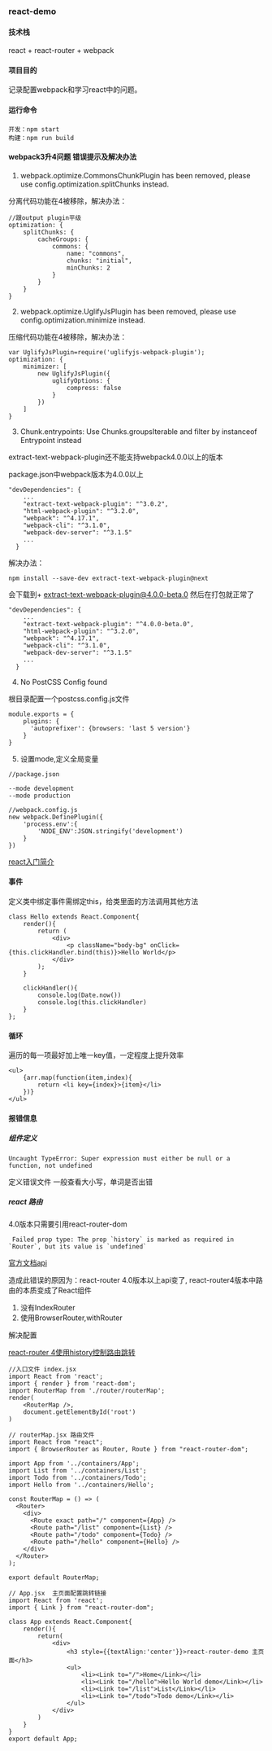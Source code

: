 ### react-demo

#### 技术栈

react + react-router + webpack 

#### 项目目的

记录配置webpack和学习react中的问题。

#### 运行命令

```
开发：npm start
构建：npm run build
```

#### webpack3升4问题 错误提示及解决办法

1. webpack.optimize.CommonsChunkPlugin has been removed, please use config.optimization.splitChunks instead.

分离代码功能在4被移除，解决办法：

```
//跟output plugin平级
optimization: {
    splitChunks: {
        cacheGroups: {
            commons: {
                name: "commons",
                chunks: "initial",
                minChunks: 2
            }
        }
    }
}
```


2. webpack.optimize.UglifyJsPlugin has been removed, please use config.optimization.minimize instead.

压缩代码功能在4被移除，解决办法：

```
var UglifyJsPlugin=require('uglifyjs-webpack-plugin');
optimization: {
    minimizer: [
        new UglifyJsPlugin({
            uglifyOptions: {
                compress: false
            }
        })
    ]
}
```

3. Chunk.entrypoints: Use Chunks.groupsIterable and filter by instanceof Entrypoint instead

extract-text-webpack-plugin还不能支持webpack4.0.0以上的版本

package.json中webpack版本为4.0.0以上
```
"devDependencies": {
    ...
    "extract-text-webpack-plugin": "^3.0.2",
    "html-webpack-plugin": "^3.2.0",
    "webpack": "^4.17.1",
    "webpack-cli": "^3.1.0",
    "webpack-dev-server": "^3.1.5"
    ...
  }
```
解决办法：
 
```
npm install --save-dev extract-text-webpack-plugin@next 
```
会下载到+ extract-text-webpack-plugin@4.0.0-beta.0 然后在打包就正常了

```
"devDependencies": {
    ...
    "extract-text-webpack-plugin": "^4.0.0-beta.0",
    "html-webpack-plugin": "^3.2.0",
    "webpack": "^4.17.1",
    "webpack-cli": "^3.1.0",
    "webpack-dev-server": "^3.1.5"
    ...
  }
```

4. No PostCSS Config found

根目录配置一个postcss.config.js文件

```
module.exports = {  
    plugins: {  
      'autoprefixer': {browsers: 'last 5 version'}  
    }  
}
```

5. 设置mode,定义全局变量

```
//package.json

--mode development
--mode production

//webpack.config.js
new webpack.DefinePlugin({
    'process.env':{
        'NODE_ENV':JSON.stringify('development')
    }
})
```

[react入门简介](https://segmentfault.com/a/1190000012921279)

#### 事件
定义类中绑定事件需绑定this，给类里面的方法调用其他方法

```
class Hello extends React.Component{
    render(){
        return (
            <div>
                <p className="body-bg" onClick={this.clickHandler.bind(this)}>Hello World</p>
            </div>
        );
    }

    clickHandler(){
        console.log(Date.now())
        console.log(this.clickHandler)
    }
};
```

#### 循环

遍历的每一项最好加上唯一key值，一定程度上提升效率

```
<ul>
    {arr.map(function(item,index){
        return <li key={index}>{item}</li>
    })}
</ul>
```

#### 报错信息

##### 组件定义

```
Uncaught TypeError: Super expression must either be null or a function, not undefined
```

定义错误文件  一般查看大小写，单词是否出错


##### react 路由

4.0版本只需要引用react-router-dom
```
 Failed prop type: The prop `history` is marked as required in `Router`, but its value is `undefined`
```
[官方文档api](https://reacttraining.com/react-router/web/api/Route)

造成此错误的原因为：react-router 4.0版本以上api变了,
react-router4版本中路由的本质变成了React组件

1. 没有IndexRouter
2. 使用BrowserRouter,withRouter


解决配置

[react-router 4使用history控制路由跳转](https://segmentfault.com/a/1190000011137828)

```
//入口文件 index.jsx
import React from 'react';
import { render } from 'react-dom';
import RouterMap from './router/routerMap';
render(
    <RouterMap />,
    document.getElementById('root')
)

// routerMap.jsx 路由文件
import React from "react";
import { BrowserRouter as Router, Route } from "react-router-dom";

import App from '../containers/App';
import List from '../containers/List';
import Todo from '../containers/Todo';
import Hello from '../containers/Hello';

const RouterMap = () => (
  <Router>
    <div>
      <Route exact path="/" component={App} />
      <Route path="/list" component={List} />
      <Route path="/todo" component={Todo} />
      <Route path="/hello" component={Hello} />
    </div>
  </Router>
);

export default RouterMap;

// App.jsx  主页面配置跳转链接
import React from 'react';
import { Link } from "react-router-dom";

class App extends React.Component{
    render(){
        return(
            <div>
                <h3 style={{textAlign:'center'}}>react-router-demo 主页面</h3>
                <ul>
                    <li><Link to="/">Home</Link></li>
                    <li><Link to="/hello">Hello World demo</Link></li>
                    <li><Link to="/list">List</Link></li>
                    <li><Link to="/todo">Todo demo</Link></li>
                </ul>
            </div>
        )
    }
}
export default App;
```


